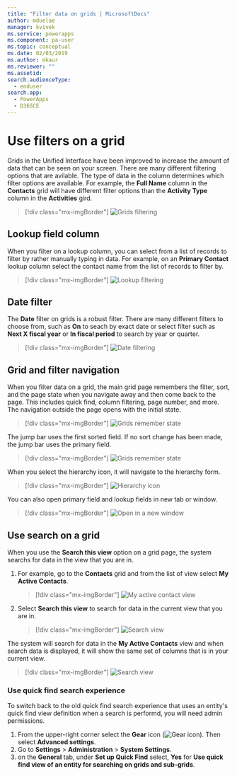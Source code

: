 ```yaml
---
title: "Filter data on grids | MicrosoftDocs"
author: mduelae
manager: kvivek
ms.service: powerapps
ms.component: pa-user
ms.topic: conceptual
ms.date: 02/03/2019
ms.author: mkaur
ms.reviewer: ""
ms.assetid: 
search.audienceType: 
  - enduser
search.app: 
  - PowerApps
  - D365CE
---
```

# Use filters on a grid

Grids in the Unified Interface have been improved to increase the amount of data that can be seen on your screen. There are many different filtering options that are avilable. The type of data in the column determines which filter options are available. For example, the **Full Name** column in the **Contacts** grid will have different filter options than the **Activity Type** column in the **Activities** gird.


   > [!div class="mx-imgBorder"]
   > ![Grids filtering](media/filter-options.png "Grids filtering")
   
   
## Lookup field column

When you filter on a lookup column, you can select from a list of records to filter by rather manually typing in data. For example, on an **Primary Contact** lookup column select the contact name from the list of records to filter by.

   > [!div class="mx-imgBorder"]
   > ![Lookup filtering](media/lookup-filter.png "Lookup filtering")


## Date filter

The **Date** filter on grids is a robust filter. There are many different filters to choose from, such as **On** to seach by exact date or select filter such as **Next X fiscal year** or **In fiscal period** to search by year or quarter.

   > [!div class="mx-imgBorder"]
   > ![Date filtering](media/date-filter.png "Date filtering")


## Grid and filter navigation 

When you filter data on a grid, the main grid page remembers the filter, sort, and the page state when you navigate away and then come back to the page. This includes quick find, column filtering, page number, and more. The navigation outside the page opens with the initial state.


   > [!div class="mx-imgBorder"]
   > ![Grids remember state](media/grid-remember-state-on-back-navigate.gif "Grids remember state")


The jump bar uses the first sorted field. If no sort change has been made, the jump bar uses the primary field. 

   > [!div class="mx-imgBorder"]
   > ![Grids remember state](media/jumpbar-filter-on-sorted-column.gif "Grids remember state")
  
   
When you select the hierarchy icon, it will navigate to the hierarchy form.

   > [!div class="mx-imgBorder"]
   > ![Hierarchy icon](media/grid-row-hierarchy-icon.png "Hierarchy icon")
   
You can also open primary field and lookup fields in new tab or window.

   > [!div class="mx-imgBorder"]
   > ![Open in a new window](media/newtab.png "[Open in a new window")


## Use search on a grid
When you use the **Search this view** option on a grid page, the system searchs for data in the view that you are in. 

1. For example, go to the **Contacts** grid and from the list of view select **My Active Contacts**.

    > [!div class="mx-imgBorder"]
    > ![My active contact view](media/myactive-contacts-view.png "My active contact view")
    
2. Select **Search this view** to search for data in the current view that you are in.

    > [!div class="mx-imgBorder"]
    > ![Search view](media/search-view.png "Search view")

The system will search for data in the **My Active Contacts** view and when search data is displayed, it will show the same set of columns that is in your current view.

   > [!div class="mx-imgBorder"]
   > ![Search view](media/search-view2.png "Search view")

### Use quick find search experience
To switch back to the old quick find search experience that uses an entity's quick find view definition when a search is performd, you will need admin permissions. 
 
1. From the upper-right corner select the **Gear** icon (![Gear icon](media/selection-rule-gear-button.png)). Then select **Advanced settings**. 
2. Go to **Settings** > **Administration** > **System Settings**.
3. on the **General** tab, under **Set up Quick Find** select, **Yes** for **Use quick find view of an entity for searching on grids and sub-grids**.

